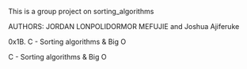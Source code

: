 This is a group project on sorting_algorithms

AUTHORS: JORDAN LONPOLIDORMOR MEFUJIE and Joshua Ajiferuke

0x1B. C - Sorting algorithms & Big O

C - Sorting algorithms & Big O
